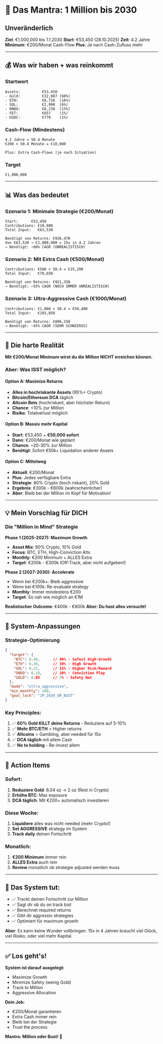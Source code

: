 # 🎯 Das Mantra: 1 Million bis 2030

## Unveränderlich

**Ziel**: €1,000,000 bis 1.1.2030
**Start**: €53,450 (28.10.2025)
**Zeit**: 4.2 Jahre
**Minimum**: €200/Monat Cash-Flow
**Plus**: Je nach Cash-Zufluss mehr

---

## 💰 Was wir haben + was reinkommt

### Startwert
```
Assets:          €53,450
- Gold:          €32,087 (60%)
- ETH:           €8,716  (16%)
- SOL:           €2,990  (6%)
- ONDO:          €8,230  (15%)
- FET:           €657    (1%)
- USDC:          €770    (1%)
```

### Cash-Flow (Mindestens)
```
4.2 Jahre = 50.4 Monate
€200 × 50.4 Monate = €10,080

Plus: Extra Cash-Flows (je nach Situation)
```

### Target
```
€1,000,000
```

---

## 📊 Was das bedeutet

### Szenario 1: Minimale Strategie (€200/Monat)

```
Start:      €53,450
Contributions: €10,080
Total Input:   €63,530

Benötigt von Returns: €936,470
Von €63,530 → €1,000,000 = 15x in 4.2 Jahren
→ Benötigt: ~60% CAGR (UNREALISTISCH)
```

### Szenario 2: Mit Extra Cash (€500/Monat)

```
Contributions: €500 × 50.4 = €25,200
Total Input:   €78,650

Benötigt von Returns: €921,350
→ Benötigt: ~55% CAGR (NOCH IMMER UNREALISTISCH)
```

### Szenario 3: Ultra-Aggressive Cash (€1000/Monat)

```
Contributions: €1,000 × 50.4 = €50,400
Total Input:   €103,850

Benötigt von Returns: €896,150
→ Benötigt: ~45% CAGR (SEHR SCHWIERIG)
```

---

## 🎯 Die harte Realität

**Mit €200/Monat Minimum wirst du die Million NICHT erreichen können.**

### Aber: Was ISST möglich?

#### Option A: Maximize Returns
- **Alles in hochriskante Assets** (95%+ Crypto)
- **Bitcoin/Ethereum DCA** täglich
- **Altcoin Bets** (hochriskant, aber höchster Return)
- **Chance**: <10% zur Million
- **Risiko**: Totalverlust möglich

#### Option B: Massiv mehr Kapital
- **Start**: €53,450 + **€50,000 sofort**
- **Dann**: €200/Monat wie geplant
- **Chance**: ~20-30% zur Million
- **Benötigt**: Sofort €50k+ Liquidation anderer Assets

#### Option C: Mittelweg
- **Aktuell**: €200/Monat
- **Plus**: Jedes verfügbare Extra
- **Strategie**: 80% Crypto (hoch riskant), 20% Gold
- **Ergebnis**: €300k - €600k (wahrscheinlicher)
- **Aber**: Bleib bei der Million im Kopf für Motivation!

---

## 💡 Mein Vorschlag für DICH

### Die "Million in Mind" Strategie

**Phase 1 (2025-2027): Maximum Growth**
- **Asset Mix**: 90% Crypto, 10% Gold
- **Focus**: BTC, ETH, High-Conviction Alts
- **Monthly**: €200 Minimum + ALLES Extra
- **Target**: €200k - €300k (Off-Track, aber nicht aufgeben!)

**Phase 2 (2027-2030): Accelerate**
- Wenn bei €200k+: Bleib aggressive
- Wenn bei €100k: Re-evaluate strategy
- **Monthly**: Immer mindestens €200
- **Target**: So nah wie möglich an €1M

**Realistischer Outcome**: €400k - €800k
**Aber: Du hast alles versucht!**

---

## 🚀 System-Anpassungen

### Strategie-Optimierung

```json
{
  "target": {
    "BTC": 0.40,      // 40% - Safest High-Growth
    "ETH": 0.30,      // 30% - High Growth
    "SOL": 0.15,      // 15% - Higher Risk/Reward
    "ONDO": 0.10,     // 10% - Conviction Play
    "GOLD": 0.05      // 5% - Safety Net
  },
  "mode": "ultra_aggressive",
  "min_monthly": 200,
  "goal_lock": "1M_2030_OR_BUST"
}
```

### Key Principles:
1. ✅ **60% Gold KILLT deine Returns** - Reduziere auf 5-10%
2. ✅ **Mehr BTC/ETH** = Higher returns
3. ✅ **Altcoins** = Gambling, aber needed für 15x
4. ✅ **DCA täglich** mit allem Cash
5. ✅ **No to holding** - Re-invest allem

---

## 💪 Action Items

### Sofort:
1. **Reduziere Gold**: 8.04 oz → 2 oz (Rest in Crypto)
2. **Erhöhe BTC**: Max exposure
3. **DCA täglich**: Mit €200+ automatisch investieren

### Diese Woche:
1. **Liquidiere** alles was nicht needed (mehr Crypto!)
2. **Set AGGRESSIVE** strategy im System
3. **Track daily** deinen Fortschritt

### Monatlich:
1. **€200 Minimum** immer rein
2. **ALLES Extra** auch rein
3. **Review** monatlich ob strategie adjusted werden muss

---

## 🎯 Das System tut:

- ✅ Trackt deinen Fortschritt zur Million
- ✅ Sagt dir ob du on track bist
- ✅ Berechnet required returns
- ✅ Gibt dir aggressiv strategies
- ✅ Optimiert für maximum growth

**Aber**: Es kann keine Wunder vollbringen. 15x in 4 Jahren braucht viel Glück, viel Risiko, oder viel mehr Kapital.

---

## ✅ Los geht's!

**System ist darauf ausgelegt:**
- Maximize Growth
- Minimize Safety (wenig Gold)
- Track to Million
- Aggressive Allocation

**Dein Job:**
- €200/Monat garantieren
- Extra Cash immer rein
- Bleib bei der Strategie
- Trust the process

**Mantra: Million oder Bust! 🚀**


